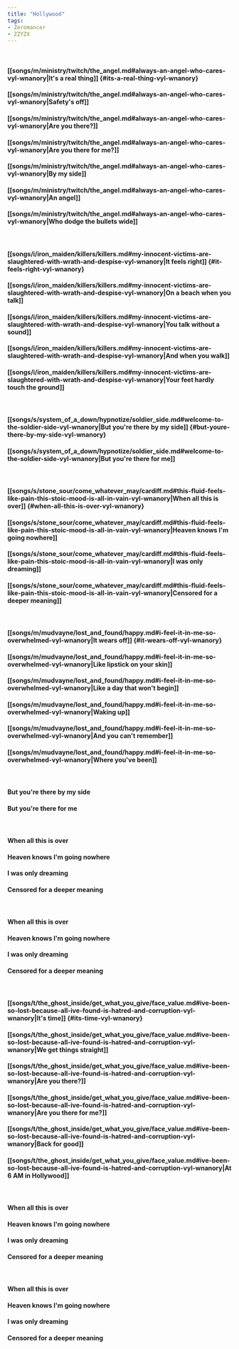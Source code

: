 ```yaml
---
title: "Hollywood"
tags:
- Zeromancer
- ZZYZX
---
```

&nbsp;
#### [[songs/m/ministry/twitch/the_angel.md#always-an-angel-who-cares-vyl-wnanory|It's a real thing]] {#its-a-real-thing-vyl-wnanory}
#### [[songs/m/ministry/twitch/the_angel.md#always-an-angel-who-cares-vyl-wnanory|Safety's off]]
#### [[songs/m/ministry/twitch/the_angel.md#always-an-angel-who-cares-vyl-wnanory|Are you there?]]
#### [[songs/m/ministry/twitch/the_angel.md#always-an-angel-who-cares-vyl-wnanory|Are you there for me?]]
#### [[songs/m/ministry/twitch/the_angel.md#always-an-angel-who-cares-vyl-wnanory|By my side]]
#### [[songs/m/ministry/twitch/the_angel.md#always-an-angel-who-cares-vyl-wnanory|An angel]]
#### [[songs/m/ministry/twitch/the_angel.md#always-an-angel-who-cares-vyl-wnanory|Who dodge the bullets wide]]
&nbsp;
#### [[songs/i/iron_maiden/killers/killers.md#my-innocent-victims-are-slaughtered-with-wrath-and-despise-vyl-wnanory|It feels right]] {#it-feels-right-vyl-wnanory}
#### [[songs/i/iron_maiden/killers/killers.md#my-innocent-victims-are-slaughtered-with-wrath-and-despise-vyl-wnanory|On a beach when you talk]]
#### [[songs/i/iron_maiden/killers/killers.md#my-innocent-victims-are-slaughtered-with-wrath-and-despise-vyl-wnanory|You talk without a sound]]
#### [[songs/i/iron_maiden/killers/killers.md#my-innocent-victims-are-slaughtered-with-wrath-and-despise-vyl-wnanory|And when you walk]]
#### [[songs/i/iron_maiden/killers/killers.md#my-innocent-victims-are-slaughtered-with-wrath-and-despise-vyl-wnanory|Your feet hardly touch the ground]]
&nbsp;
#### [[songs/s/system_of_a_down/hypnotize/soldier_side.md#welcome-to-the-soldier-side-vyl-wnanory|But you're there by my side]] {#but-youre-there-by-my-side-vyl-wnanory}
#### [[songs/s/system_of_a_down/hypnotize/soldier_side.md#welcome-to-the-soldier-side-vyl-wnanory|But you're there for me]]
&nbsp;
#### [[songs/s/stone_sour/come_whatever_may/cardiff.md#this-fluid-feels-like-pain-this-stoic-mood-is-all-in-vain-vyl-wnanory|When all this is over]] {#when-all-this-is-over-vyl-wnanory}
#### [[songs/s/stone_sour/come_whatever_may/cardiff.md#this-fluid-feels-like-pain-this-stoic-mood-is-all-in-vain-vyl-wnanory|Heaven knows I'm going nowhere]]
#### [[songs/s/stone_sour/come_whatever_may/cardiff.md#this-fluid-feels-like-pain-this-stoic-mood-is-all-in-vain-vyl-wnanory|I was only dreaming]]
#### [[songs/s/stone_sour/come_whatever_may/cardiff.md#this-fluid-feels-like-pain-this-stoic-mood-is-all-in-vain-vyl-wnanory|Censored for a deeper meaning]]
&nbsp;
#### [[songs/m/mudvayne/lost_and_found/happy.md#i-feel-it-in-me-so-overwhelmed-vyl-wnanory|It wears off]] {#it-wears-off-vyl-wnanory}
#### [[songs/m/mudvayne/lost_and_found/happy.md#i-feel-it-in-me-so-overwhelmed-vyl-wnanory|Like lipstick on your skin]]
#### [[songs/m/mudvayne/lost_and_found/happy.md#i-feel-it-in-me-so-overwhelmed-vyl-wnanory|Like a day that won't begin]]
#### [[songs/m/mudvayne/lost_and_found/happy.md#i-feel-it-in-me-so-overwhelmed-vyl-wnanory|Waking up]]
#### [[songs/m/mudvayne/lost_and_found/happy.md#i-feel-it-in-me-so-overwhelmed-vyl-wnanory|And you can't remember]]
#### [[songs/m/mudvayne/lost_and_found/happy.md#i-feel-it-in-me-so-overwhelmed-vyl-wnanory|Where you've been]]
&nbsp;
#### But you're there by my side
#### But you're there for me
&nbsp;
#### When all this is over
#### Heaven knows I'm going nowhere
#### I was only dreaming
#### Censored for a deeper meaning
&nbsp;
#### When all this is over
#### Heaven knows I'm going nowhere
#### I was only dreaming
#### Censored for a deeper meaning
&nbsp;
#### [[songs/t/the_ghost_inside/get_what_you_give/face_value.md#ive-been-so-lost-because-all-ive-found-is-hatred-and-corruption-vyl-wnanory|It's time]] {#its-time-vyl-wnanory}
#### [[songs/t/the_ghost_inside/get_what_you_give/face_value.md#ive-been-so-lost-because-all-ive-found-is-hatred-and-corruption-vyl-wnanory|We get things straight]]
#### [[songs/t/the_ghost_inside/get_what_you_give/face_value.md#ive-been-so-lost-because-all-ive-found-is-hatred-and-corruption-vyl-wnanory|Are you there?]]
#### [[songs/t/the_ghost_inside/get_what_you_give/face_value.md#ive-been-so-lost-because-all-ive-found-is-hatred-and-corruption-vyl-wnanory|Are you there for me?]]
#### [[songs/t/the_ghost_inside/get_what_you_give/face_value.md#ive-been-so-lost-because-all-ive-found-is-hatred-and-corruption-vyl-wnanory|Back for good]]
#### [[songs/t/the_ghost_inside/get_what_you_give/face_value.md#ive-been-so-lost-because-all-ive-found-is-hatred-and-corruption-vyl-wnanory|At 6 AM in Hollywood]]
&nbsp;
#### When all this is over
#### Heaven knows I'm going nowhere
#### I was only dreaming
#### Censored for a deeper meaning
&nbsp;
#### When all this is over
#### Heaven knows I'm going nowhere
#### I was only dreaming
#### Censored for a deeper meaning
